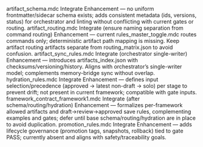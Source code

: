 artifact_schema.mdc	Integrate	Enhancement — no uniform frontmatter/sidecar schema exists; adds consistent metadata (ids, versions, status) for orchestrator and linting without conflicting with current gates or routing.
artifact_routing.mdc	Integrate (ensure naming separation from command routing)	Enhancement — current rules_master_toggle.mdc routes commands only; deterministic artifact path mapping is missing. Keep artifact routing artifacts separate from routing_matrix.json to avoid confusion.
artifact_sync_rules.mdc	Integrate (orchestrator single-writer)	Enhancement — introduces artifacts_index.json with checksums/versioning/history. Aligns with orchestrator’s single-writer model; complements memory-bridge sync without overlap.
hydration_rules.mdc	Integrate	Enhancement — defines input selection/precedence (approved → latest non-draft → solo) per stage to prevent drift; not present in current framework; compatible with gate inputs.
framework_contract_framework1.mdc	Integrate (after schema/routing/hydration)	Enhancement — formalizes per-framework allowed artifacts and draft→review→approved save rules, complementing examples and gates; defer until base schema/routing/hydration are in place to avoid duplication.
promotion_rules.mdc	Integrate	Enhancement — adds lifecycle governance (promotion tags, snapshots, rollback) tied to gate PASS; currently absent and aligns with safety/traceability goals.

